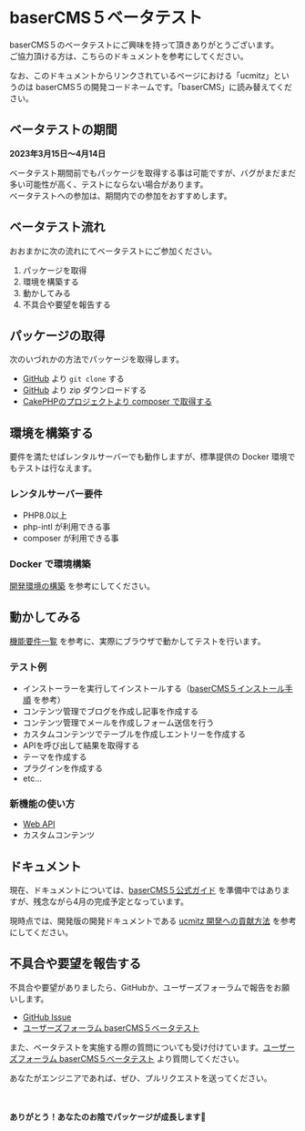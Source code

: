 # baserCMS５ベータテスト

baserCMS５のベータテストにご興味を持って頂きありがとうございます。  
ご協力頂ける方は、こちらのドキュメントを参考にしてください。

なお、このドキュメントからリンクされているページにおける「ucmitz」というのは baserCMS５の開発コードネームです。「baserCMS」に読み替えてください。

## ベータテストの期間
**2023年3月15日〜4月14日**  

ベータテスト期間前でもパッケージを取得する事は可能ですが、バグがまだまだ多い可能性が高く、テストにならない場合があります。  
ベータテストへの参加は、期間内での参加をおすすめします。

## ベータテスト流れ
おおまかに次の流れにてベータテストにご参加ください。

1. パッケージを取得 
2. 環境を構築する 
3. 動かしてみる 
4. 不具合や要望を報告する

## パッケージの取得
次のいづれかの方法でパッケージを取得します。

- [GitHub](https://github.com/baserproject/ucmitz) より `git clone` する
- [GitHub](https://github.com/baserproject/ucmitz) より zip ダウンロードする
- [CakePHPのプロジェクトより composer で取得する](https://github.com/baserproject/ucmitz/wiki/ucmitz%E3%82%92CakePHP4%E3%81%AE%E3%83%97%E3%83%AD%E3%82%B8%E3%82%A7%E3%82%AF%E3%83%88%E3%81%A7%E5%88%A9%E7%94%A8%E3%81%99%E3%82%8B)

## 環境を構築する
要件を満たせばレンタルサーバーでも動作しますが、標準提供の Docker 環境でもテストは行なえます。

### レンタルサーバー要件
- PHP8.0以上
- php-intl が利用できる事
- composer が利用できる事

### Docker で環境構築
[開発環境の構築](./preparation/environment) を参考にしてください。

## 動かしてみる
[機能要件一覧](https://docs.google.com/spreadsheets/d/1YT5PuZQdDNU0wrZdqYbh74KuLSw1SIt4_EKwPWOfDKA/edit#gid=0) を参考に、実際にブラウザで動かしてテストを行います。

### テスト例
- インストーラーを実行してインストールする（[baserCMS５インストール手順](./preparation/installer) を参考）
- コンテンツ管理でブログを作成し記事を作成する
- コンテンツ管理でメールを作成しフォーム送信を行う
- カスタムコンテンツでテーブルを作成しエントリーを作成する
- APIを呼び出して結果を取得する
- テーマを作成する
- プラグインを作成する
- etc...

### 新機能の使い方
- [Web API](https://github.com/baserproject/ucmitz/wiki/ucmitz%E3%81%AE-REST-API-%E3%82%92%E5%88%A9%E7%94%A8%E3%81%99%E3%82%8B)
- カスタムコンテンツ


## ドキュメント
現在、ドキュメントについては、[baserCMS５公式ガイド](../index) を準備中ではありますが、残念ながら4月の完成予定となっています。

現時点では、開発版の開発ドキュメントである [ucmitz 開発への貢献方法](../ucmitz/) を参考にしてください。  

## 不具合や要望を報告する
不具合や要望がありましたら、GitHubか、ユーザーズフォーラムで報告をお願いします。

- [GitHub Issue](https://github.com/baserproject/ucmitz/issues)
- [ユーザーズフォーラム baserCMS５ベータテスト](https://forum.basercms.net/c/basercms5-beta-test/16)

また、ベータテストを実施する際の質問についても受け付けています。[ユーザーズフォーラム baserCMS５ベータテスト](https://forum.basercms.net/c/basercms5-beta-test/16) より質問してください。

あなたがエンジニアであれば、ぜひ、プルリクエストを送ってください。

　
　
　　
　　

**ありがとう！あなたのお陰でパッケージが成長します🎉**

　
　
